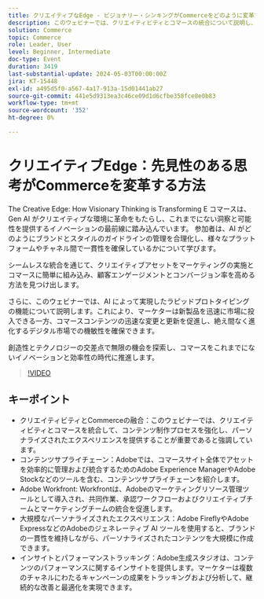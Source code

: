 ```yaml
---
title: クリエイティブなEdge - ビジョナリー・シンキングがCommerceをどのように変革するか
description: このウェビナーでは、クリエイティビティとコマースの統合について説明し、Adobeのツールとテクノロジーがアセットの管理、コンテンツ作成のスケール、コンテンツサプライチェーンの合理化にどのように役立つかを示します。 パーソナライズされたエクスペリエンス、アセットの管理、Adobe Workfront、Adobe Experience Manager、Adobe Stockなどのツールを使用したコンテンツ作成プロセスの合理化などのトピックについて説明します。
solution: Commerce
topic: Commerce
role: Leader, User
level: Beginner, Intermediate
doc-type: Event
duration: 3419
last-substantial-update: 2024-05-03T00:00:00Z
jira: KT-15448
exl-id: a495d5f0-a567-4a17-913a-15d01441ab27
source-git-commit: 441e5d9313ea3c46ce09d1d6cfbe358fce8e0b83
workflow-type: tm+mt
source-wordcount: '352'
ht-degree: 0%

---
```


# クリエイティブEdge：先見性のある思考がCommerceを変革する方法

The Creative Edge: How Visionary Thinking is Transforming E コマースは、Gen AI がクリエイティブな環境に革命をもたらし、これまでにない洞察と可能性を提供するイノベーションの最前線に踏み込んでいます。 参加者は、AI がどのようにブランドとスタイルのガイドラインの管理を合理化し、様々なプラットフォームやチャネル間で一貫性を確保しているかについて学びます。

シームレスな統合を通じて、クリエイティブアセットをマーケティングの実施とコマースに簡単に組み込み、顧客エンゲージメントとコンバージョン率を高める方法を見つけ出します。

さらに、このウェビナーでは、AI によって実現したラピッドプロトタイピングの機能について説明します。これにより、マーケターは新製品を迅速に市場に投入できる一方、コマースコンテンツの迅速な変更と更新を促進し、絶え間なく進化するデジタル市場での機敏性を確保できます。

創造性とテクノロジーの交差点で無限の機会を探索し、コマースをこれまでにないイノベーションと効率性の時代に推進します。

>[!VIDEO](https://video.tv.adobe.com/v/3428818/?learn=on)

## キーポイント

* クリエイティビティとCommerceの融合：このウェビナーでは、クリエイティビティとコマースを統合して、コンテンツ制作プロセスを強化し、パーソナライズされたエクスペリエンスを提供することが重要であると強調しています。
* コンテンツサプライチェーン：Adobeでは、コマースサイト全体でアセットを効率的に管理および統合するためのAdobe Experience ManagerやAdobe Stockなどのツールを含む、コンテンツサプライチェーンを紹介します。
* Adobe Workfront: Workfrontは、Adobeのマーケティングリソース管理ツールとして導入され、共同作業、承認ワークフローおよびクリエイティブチームとマーケティングチームの統合を促進します。
* 大規模なパーソナライズされたエクスペリエンス：Adobe FireflyやAdobe ExpressなどのAdobeのジェネレーティブ AI ツールを使用すると、ブランドの一貫性を維持しながら、パーソナライズされたコンテンツを大規模に作成できます。
* インサイトとパフォーマンストラッキング：Adobe生成スタジオは、コンテンツのパフォーマンスに関するインサイトを提供します。マーケターは複数のチャネルにわたるキャンペーンの成果をトラッキングおよび分析して、継続的な改善と最適化を実現できます。
